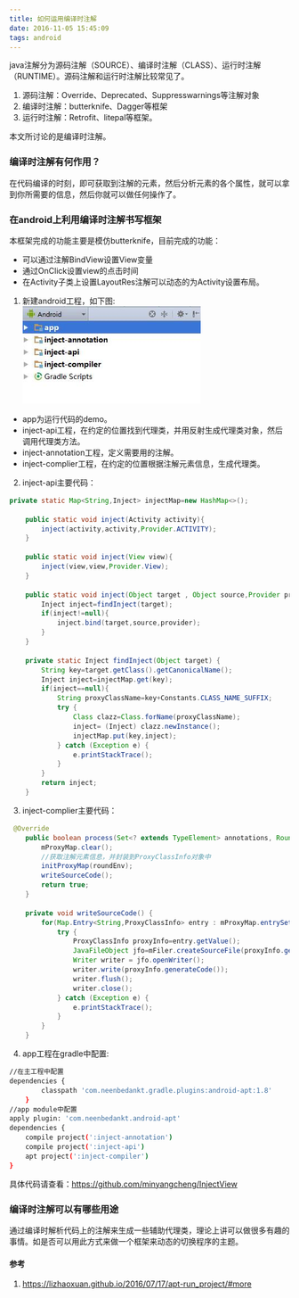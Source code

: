 ```yaml
---
title: 如何运用编译时注解
date: 2016-11-05 15:45:09
tags: android
---
```

java注解分为源码注解（SOURCE）、编译时注解（CLASS）、运行时注解（RUNTIME）。源码注解和运行时注解比较常见了。

1. 源码注解：Override、Deprecated、Suppresswarnings等注解对象
2. 编译时注解：butterknife、Dagger等框架
3. 运行时注解：Retrofit、litepal等框架。

本文所讨论的是编译时注解。

<!-- more -->

### 编译时注解有何作用？
在代码编译的时刻，即可获取到注解的元素，然后分析元素的各个属性，就可以拿到你所需要的信息，然后你就可以做任何操作了。

### 在android上利用编译时注解书写框架

本框架完成的功能主要是模仿butterknife，目前完成的功能：
* 可以通过注解BindView设置View变量
* 通过OnClick设置view的点击时间
* 在Activity子类上设置LayoutRes注解可以动态的为Activity设置布局。

1. 新建android工程，如下图:
![](/images/project.jpg)

 * app为运行代码的demo。
 * inject-api工程，在约定的位置找到代理类，并用反射生成代理类对象，然后调用代理类方法。
 * inject-annotation工程，定义需要用的注解。
 * inject-complier工程，在约定的位置根据注解元素信息，生成代理类。

2. inject-api主要代码：
```java
private static Map<String,Inject> injectMap=new HashMap<>();

    public static void inject(Activity activity){
        inject(activity,activity,Provider.ACTIVITY);
    }

    public static void inject(View view){
        inject(view,view,Provider.View);
    }

    public static void inject(Object target , Object source,Provider provider){
        Inject inject=findInject(target);
        if(inject!=null){
            inject.bind(target,source,provider);
        }
    }

    private static Inject findInject(Object target) {
        String key=target.getClass().getCanonicalName();
        Inject inject=injectMap.get(key);
        if(inject==null){
            String proxyClassName=key+Constants.CLASS_NAME_SUFFIX;
            try {
                Class clazz=Class.forName(proxyClassName);
                inject= (Inject) clazz.newInstance();
                injectMap.put(key,inject);
            } catch (Exception e) {
                e.printStackTrace();
            }
        }
        return inject;
    }
```

3. inject-complier主要代码：
```java
 @Override
    public boolean process(Set<? extends TypeElement> annotations, RoundEnvironment roundEnv) {
        mProxyMap.clear();
		//获取注解元素信息，并封装到ProxyClassInfo对象中
        initProxyMap(roundEnv);
        writeSourceCode();
        return true;
    }

    private void writeSourceCode() {
        for(Map.Entry<String,ProxyClassInfo> entry : mProxyMap.entrySet()){
            try {
                ProxyClassInfo proxyInfo=entry.getValue();
                JavaFileObject jfo=mFiler.createSourceFile(proxyInfo.getFullClassName());
                Writer writer = jfo.openWriter();
                writer.write(proxyInfo.generateCode());
                writer.flush();
                writer.close();
            } catch (Exception e) {
                e.printStackTrace();
            }
        }
    }
```
4. app工程在gradle中配置:
```bash
//在主工程中配置
dependencies {
        classpath 'com.neenbedankt.gradle.plugins:android-apt:1.8'
    }
//app module中配置
apply plugin: 'com.neenbedankt.android-apt'
dependencies {
    compile project(':inject-annotation')
    compile project(':inject-api')
    apt project(':inject-compiler')
}
```

具体代码请查看：<https://github.com/minyangcheng/InjectView>

### 编译时注解可以有哪些用途

通过编译时解析代码上的注解来生成一些辅助代理类，理论上讲可以做很多有趣的事情。如是否可以用此方式来做一个框架来动态的切换程序的主题。


#### 参考
1. <https://lizhaoxuan.github.io/2016/07/17/apt-run_project/#more>